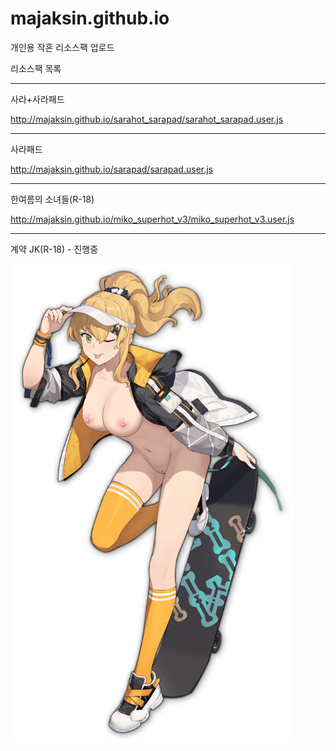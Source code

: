 # majaksin.github.io

개인용 작혼 리소스팩 업로드

리소스팩 목록

----------------------------------------------------------------

사라+사라패드

http://majaksin.github.io/sarahot_sarapad/sarahot_sarapad.user.js

----------------------------------------------------------------

사라패드

http://majaksin.github.io/sarapad/sarapad.user.js

----------------------------------------------------------------

한여름의 소녀들(R-18)

http://majaksin.github.io/miko_superhot_v3/miko_superhot_v3.user.js

----------------------------------------------------------------

계약 JK(R-18) - 진행중

<img src="https://raw.githubusercontent.com/majaksin/majaksin.github.io/master/jk.png" width="90%"></img>
